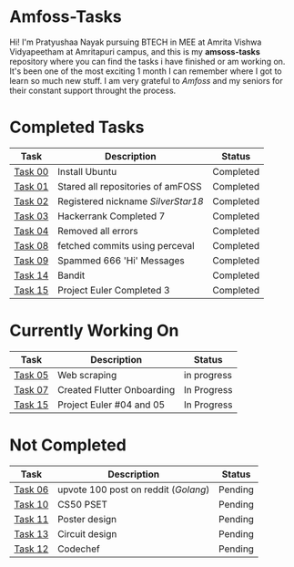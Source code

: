 # **Amfoss-Tasks** 

Hi! I'm Pratyushaa Nayak pursuing BTECH in MEE at Amrita Vishwa Vidyapeetham at Amritapuri campus, and this is my **amsoss-tasks** repository where you can find the tasks i have finished or am working on. It's been one of the most exciting 1 month I can remember where I got to learn so much new stuff. I am very grateful to *Amfoss* and my seniors for their constant support throught the process.



 # Completed Tasks 
 | Task | Description | Status |
 | --- | --- | --- | 
 | [Task 00]() | Install Ubuntu | Completed |
 | [Task 01]() | Stared all repositories of amFOSS | Completed |
 | [Task 02]() | Registered nickname *SilverStar18* | Completed | 
 | [Task 03]() | Hackerrank Completed 7 | Completed | 
 | [Task 04]() | Removed all errors | Completed |    
 | [Task 08]() | fetched commits using perceval | Completed |
 | [Task 09]() | Spammed 666 'Hi' Messages | Completed |   
 | [Task 14]() | Bandit | Completed |
 | [Task 15]() | Project Euler Completed 3 | Completed |
 </n>
 
 
 # Currently Working On 
 | Task | Description | Status | 
 | --- | --- | --- |  
 | [Task 05]() | Web scraping | in progress |
 | [Task 07]() | Created Flutter Onboarding | In Progress |
 | [Task 15]() | Project Euler #04 and 05 | In Progress |
 
 
 
 
 # Not Completed 
 | Task | Description | Status | 
 | --- | --- | --- | 
 | [Task 06]() | upvote 100 post on reddit (*Golang*) | Pending |  
 | [Task 10]() | CS50 PSET | Pending | 
 | [Task 11]() | Poster design | Pending |
 | [Task 13]() | Circuit design | Pending |
 | [Task 12]() | Codechef | Pending | 
 